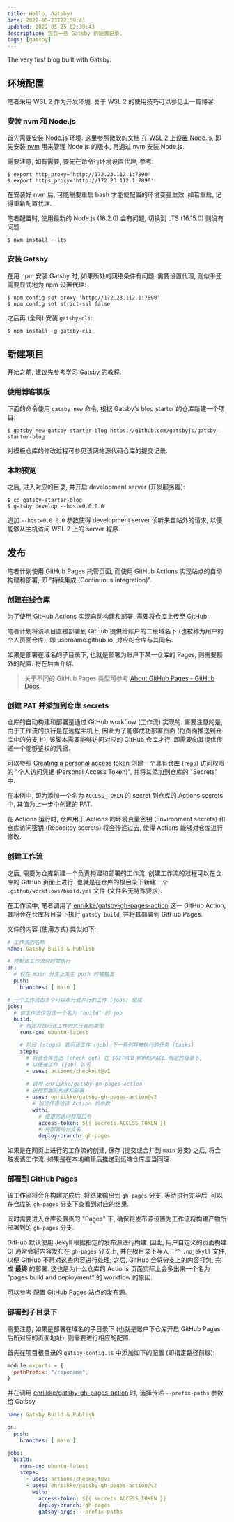 ```yaml
---
title: Hello, Gatsby!
date: 2022-05-23T22:59:41
updated: 2022-05-25 02:39:43
description: 包含一些 Gatsby 的配置记录.
tags: [gatsby]
---
```


The very first blog built with Gatsby.

## 环境配置

笔者采用 WSL 2 作为开发环境. 关于 WSL 2 的使用技巧可以参见上一篇博客.

### 安装 nvm 和 Node.js

首先需要安装 [Node.js][nodejs] 环境. 这里参照微软的文档 [在 WSL 2 上设置 Node.js][nodejs-wls2-ms-doc], 即先安装 [nvm][nvm] 用来管理 Node.js 的版本, 再通过 nvm 安装 Node.js.

需要注意, 如有需要, 要先在命令行环境设置代理, 参考:

```console
$ export http_proxy='http://172.23.112.1:7890'
$ export https_proxy='http://172.23.112.1:7890'
```

[nodejs]: https://nodejs.org/
[nodejs-wls2-ms-doc]: https://docs.microsoft.com/zh-cn/windows/dev-environment/javascript/nodejs-on-wsl "在 WSL 2 上设置 Node.js | Microsoft Docs"
[nvm]: https://github.com/nvm-sh/nvm

在安装好 nvm 后, 可能需要重启 bash 才能使配置的环境变量生效. 如若重启, 记得重新配置代理.

笔者配置时, 使用最新的 Node.js (18.2.0) 会有问题, 切换到 LTS (16.15.0) 则没有问题.

```console
$ nvm install --lts
```

### 安装 Gatsby

在用 npm 安装 Gatsby 时, 如果所处的网络条件有问题, 需要设置代理, 则似乎还需要显式地为 npm 设置代理:

```console
$ npm config set proxy 'http://172.23.112.1:7890'
$ npm config set strict-ssl false
```

之后再 (全局) 安装 `gatsby-cli`:

```console
$ npm install -g gatsby-cli
```

## 新建项目

开始之前, 建议先参考学习 [Gatsby 的教程](https://www.gatsbyjs.com/docs/tutorial/ "Tutorial | Gatsby").

### 使用博客模板

下面的命令使用 `gatsby new` 命令, 根据 Gatsby's blog starter 的仓库新建一个项目:

```console
$ gatsby new gatsby-starter-blog https://github.com/gatsbyjs/gatsby-starter-blog
```

对模板仓库的修改过程可参见该网站源代码仓库的提交记录.

### 本地预览

之后, 进入对应的目录, 并开启 development server (开发服务器):

```console
$ cd gatsby-starter-blog
$ gatsby develop --host=0.0.0.0
```

追加 `--host=0.0.0.0` 参数使得 development server 侦听来自站外的请求, 以便能够从主机访问 WSL 2 上的 server 程序.

## 发布

笔者计划使用 GitHub Pages 托管页面, 而使用 GitHub Actions 实现站点的自动构建和部署, 即 "持续集成 (Continuous Integration)".

### 创建在线仓库

为了使用 GitHub Actions 实现自动构建和部署, 需要将仓库上传至 GitHub.

笔者计划将该项目直接部署到 GitHub 提供给账户的二级域名下 (也被称为用户的个人页面仓库), 即 username.github.io, 对应的仓库与其同名.

如果是部署在域名的子目录下, 也就是部署为账户下某一仓库的 Pages, 则需要额外的配置. 将在后面介绍.

> 关于不同的 GitHub Pages 类型可参考 [About GitHub Pages - GitHub Docs](https://docs.github.com/en/pages/getting-started-with-github-pages/about-github-pages).

### 创建 PAT 并添加到仓库 secrets

仓库的自动构建和部署是通过 GitHub workflow (工作流) 实现的. 需要注意的是, 由于工作流的执行是在远程主机上, 因此为了能够成功部署页面 (将页面推送到仓库中的分支上), 该脚本需要能够访问对应的 GitHub 仓库才行, 即需要向其提供传递一个能够鉴权的凭据.

可以参照 [Creating a personal access token][create-pat] 创建一个具有仓库 (`repo`) 访问权限的 "个人访问凭据 (Personal Access Token)", 并将其添加到仓库的 "Secrets" 中.

在本例中, 即为添加一个名为 `ACCESS_TOKEN` 的 secret 到仓库的 Actions secrets 中, 其值为上一步中创建的 PAT.

在 Actions 运行时, 仓库用于 Actions 的环境变量密钥 (Environment secrets) 和仓库访问密钥 (Repositoy secrets) 将会传递过去, 使得 Actions 能够对仓库进行修改.

[create-pat]: https://docs.github.com/en/authentication/keeping-your-account-and-data-secure/creating-a-personal-access-token "Creating a personal access token - GitHub Docs"

### 创建工作流

之后, 需要为仓库新建一个负责构建和部署的工作流. 创建工作流的过程可以在仓库的 GitHub 页面上进行. 也就是在仓库的根目录下新建一个 `.github/workflows/build.yml` 文件 (文件名无特殊要求).

在工作流中, 笔者调用了 [enriikke/gatsby-gh-pages-action][enriikke-gh-action] 这一 GitHub Action, 其将会在仓库根目录下执行 `gatsby build`, 并将其部署到 GitHub Pages.

<!-- 为了支持 `npm` 和 `yarn`, 该 GitHub Action 需要 `package.json` 中定义了 `build` 脚本. 不过, 使用 `gatsby new` 创建项目时, Gatsby 将会自动定义该脚本为调用 `gatsby build`. -->

文件的内容 (使用方式) 类似如下:

```yml
# 工作流的名称
name: Gatsby Build & Publish

# 控制该工作流何时被执行
on:
  # 仅在 main 分支上发生 push 时被触发
  push:
    branches: [ main ]

# 一个工作流由多个可以串行或并行的工作 (jobs) 组成
jobs:
  # 该工作流仅包含一个名为 "build" 的 job
  build:
    # 指定将执行该工作的执行者的类型
    runs-on: ubuntu-latest

    # 阶段 (steps) 表示该工作 (job) 下一系列将被执行的任务 (tasks)
    steps:
      # 将该仓库签出 (check out) 在 $GITHUB_WORKSPACE 指定的目录下,
      # 以便被工作 (job) 访问
      - uses: actions/checkout@v1
      
      # 调用 enriikke/gatsby-gh-pages-action
      # 进行页面的构建和部署
      - uses: enriikke/gatsby-gh-pages-action@v2
        # 指定传递给该 Action 的参数
        with:
          # 使用的访问权限口令
          access-token: ${{ secrets.ACCESS_TOKEN }}
          # 待部署的分支名
          deploy-branch: gh-pages
```

如果是在网页上进行的工作流的创建, 保存 (提交或合并到 `main` 分支) 之后, 将会触发该工作流. 如果是在本地编辑后推送到远端仓库应当同理.

### 部署到 GitHub Pages

该工作流将会在构建完成后, 将结果输出到 `gh-pages` 分支. 等待执行完毕后, 可以在仓库的 `gh-pages` 分支下查看到对应的结果. 

同时需要进入仓库设置页的 "Pages" 下, 确保将发布源设置为工作流将构建产物所部署到的 `gh-pages` 分支.

GitHub 默认使用 Jekyll 根据指定的发布源进行构建. 因此, 用户自定义的页面构建 CI 通常会将内容发布在 `gh-pages` 分支上, 并在根目录下写入一个 `.nojekyll` 文件, 以便 GitHub 不再对这些内容进行处理; 之后, GitHub 会将分支上的内容打包, 完成 **最终** 的部署. 这也是为什么仓库的 Actions 页面实际上会多出来一个名为 "pages build and deployment" 的 workflow 的原因.

可以参考 [配置 GitHub Pages 站点的发布源][configure-publishing-source].

[configure-publishing-source]: https://docs.github.com/en/pages/getting-started-with-github-pages/configuring-a-publishing-source-for-your-github-pages-site "Configuring a publishing source for your GitHub Pages site - GitHub Docs"

### 部署到子目录下

需要注意, 如果是部署在域名的子目录下 (也就是账户下仓库开启 GitHub Pages 后所对应的页面地址), 则需要进行相应的配置.

首先在项目根目录的 `gatsby-config.js` 中添加如下的配置 (即指定路径前缀):

```js
module.exports = {
  pathPrefix: "/reponame",
}
```

并在调用 [enriikke/gatsby-gh-pages-action][enriikke-gh-action] 时, 选择传递 `--prefix-paths` 参数给 Gatsby.

```yml
name: Gatsby Build & Publish

on:
  push:
    branches: [ main ]

jobs:
  build:
    runs-on: ubuntu-latest
    steps:
      - uses: actions/checkout@v1
      - uses: enriikke/gatsby-gh-pages-action@v2
        with:
          access-token: ${{ secrets.ACCESS_TOKEN }}
          deploy-branch: gh-pages
          gatsby-args: --prefix-paths
```

[enriikke-gh-action]: https://github.com/enriikke/gatsby-gh-pages-action "Gatsby Publish: GitHub Action to build and deploy your Gatsby site to GitHub Pages ❤️🎩"
